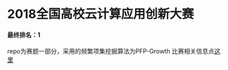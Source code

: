 # 2018全国高校云计算应用创新大赛
#### 最终排名：1
repo为赛题一部分，采用的频繁项集挖掘算法为PFP-Growth
比赛相关信息点[这里](https://cloud.seu.edu.cn/contest/index)
